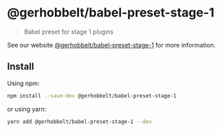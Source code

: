 # @gerhobbelt/babel-preset-stage-1

> Babel preset for stage 1 plugins

See our website [@gerhobbelt/babel-preset-stage-1](https://babeljs.io/docs/en/next/babel-preset-stage-1.html) for more information.

## Install

Using npm:

```sh
npm install --save-dev @gerhobbelt/babel-preset-stage-1
```

or using yarn:

```sh
yarn add @gerhobbelt/babel-preset-stage-1 --dev
```
